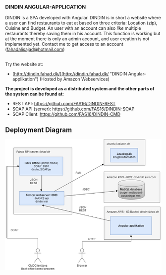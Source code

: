<h3>DINDIN ANGULAR-APPLICATION</h3>

DINDIN is a SPA developed with Angular. 
DINDIN is in short a website where a user can find restaurants to eat at based on three criteria: Location (zip), Cuisine and Budget. An user with an account can also <i>like</i> multiple restaurants thereby saving them in his account. This function is working but at the moment there is only an admin account, and user creation is not implemented yet. Contact me to get access to an account (fahadalisajad@hotmail.com)

<br>Try the website at:<br>
- [http://dindin.fahad.dk/](http://dindin.fahad.dk/ "DINDIN Angular-applikation") (Hosted by Amazon Webservices)


<b>The project is developed as a distributed system and the other parts of the system can be found at:</b>
- REST API: https://github.com/FAS16/DINDIN-REST
- SOAP API (server): https://github.com/FAS16/DINDIN-SOAP
- SOAP Client: https://github.com/FAS16/DINDIN-CMD

## Deployment Diagram

![alt text](https://github.com/FAS16/DINDIN-ANGULAR-V2/blob/master/deplyment%20diagram.png)
